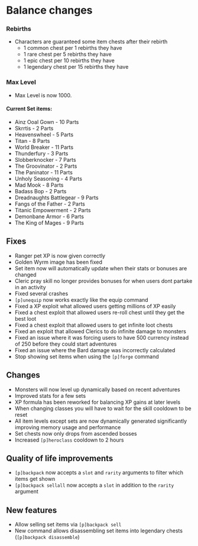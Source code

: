 # Balance changes
### Rebirths
- Characters are guaranteed some item chests after their rebirth
  - 1 common chest per 1 rebirths they have
  - 1 rare chest per 5 rebirths they have
  - 1 epic chest per 10 rebirths they have
  - 1 legendary chest per 15 rebirths they have
  
### Max Level
- Max Level is now 1000.

#### Current Set items:
- Ainz Ooal Gown - 10 Parts
- Skrrtis - 2 Parts
- Heavenswheel - 5 Parts
- Titan - 8 Parts
- World Breaker - 11 Parts
- Thunderfury - 3 Parts
- Slobberknocker - 7 Parts
- The Groovinator - 2 Parts
- The Paninator - 11 Parts
- Unholy Seasoning - 4 Parts
- Mad Mook - 8 Parts
- Badass Bop - 2 Parts
- Dreadnaughts Battlegear  - 9 Parts
- Fangs of the Father - 2 Parts
- Titanic Empowerment - 2 Parts
- Demonbane Armor - 6 Parts
- The King of Mages - 9 Parts

## Fixes
- Ranger pet XP is now given correctly
- Golden Wyrm image has been fixed
- Set item now will automatically update when their stats or bonuses are changed
- Cleric pray skill no longer provides bonuses for when users dont partake in an activity
- Fixed several crashes
- ``[p]unequip`` now works exactly like the equip command
- Fixed a XP exploit what allowed users getting millions of XP easily
- Fixed a chest exploit that allowed users re-roll chest until they get the best loot
- Fixed a chest exploit that allowed users to get infinite loot chests
- Fixed an exploit that allowed Clerics to do infinite damage to monsters
- Fixed an issue where it was forcing users to have 500 currency instead of 250 before they could start adventures
- Fixed an issue where the Bard damage was incorrectly calculated
- Stop showing set items when using the ``[p]forge`` command

## Changes
- Monsters will now level up dynamically based on recent adventures
- Improved stats for a few sets 
- XP formula has been reworked for balancing XP gains at later levels
- When changing classes you will have to wait for the skill cooldown to be reset
- All item levels except sets are now dynamically generated significantly improving memory usage and performance
- Set chests now only drops from ascended bosses
- Increased ``[p]heroclass`` cooldown to 2 hours

## Quality of life improvements
- ``[p]backpack`` now accepts a ``slot`` and ``rarity`` arguments to filter which items get shown
- ``[p]backpack sellall`` now accepts a ``slot`` in addition to the ``rarity`` argument

## New features
- Allow selling set items via ``[p]backpack sell``
- New command allows disassembling set items into legendary chests (``[p]backpack disassemble``)